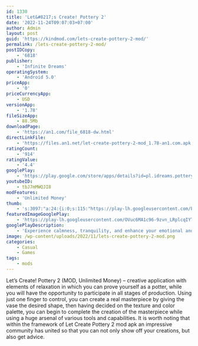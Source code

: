 ```yaml
---
id: 1330
title: 'Let&#8217;s Create! Pottery 2'
date: '2022-11-24T09:07:03+07:00'
author: Admin
layout: post
guid: 'https://kindmod.com/lets-create-pottery-2-mod/'
permalink: /lets-create-pottery-2-mod/
postIDCopy:
    - '6818'
publisher:
    - 'Infinite Dreams'
operatingSystem:
    - 'Android 5.0'
priceApp:
    - '0'
priceCurrencyApp:
    - USD
versionApp:
    - '1.78'
fileSizeApp:
    - 88.5Mb
downloadPage:
    - 'https://an1.com/file_6818-dw.html'
directLinkFile:
    - 'https://files.an1.net/let-create-pottery-2-mod_1.78-an1.com.apk'
ratingCount:
    - '914'
ratingValue:
    - '4.4'
googlePlay:
    - 'https://play.google.com/store/apps/details?id=pl.idreams.pottery2'
youtubeID:
    - tbJ7mMWQJI8
modFeatures:
    - 'Unlimited Money'
thumb:
    - 's:3097:"a:24:{i:0;s:115:"https://play-lh.googleusercontent.com/PE4ZsrrUWgcdWuoHA6lfAE2t5BEbf5yOtFP8q4gZWi2kdoHqprTPd1FOaaJVyjzR9A0=w526-h296";i:1;s:116:"https://play-lh.googleusercontent.com/2WSwXroWzZLbD2gIe0LY85gBmVf2fP__O2yCH2ZMKguGRz2DfBFz3ilOx-JbK4_s404-=w526-h296";i:2;s:116:"https://play-lh.googleusercontent.com/oKyGBA2yyRmEsrtaL76HkSsCcHizvUa3-CONNzkgtAweELhNly8qGyioKSEHoCwQkeEn=w526-h296";i:3;s:115:"https://play-lh.googleusercontent.com/4snfqLVnZXqh_x16wzifdo6YVqqAbmHirlY4_v33Uo17z9hYh1cqBCDXkYOQFe2UPUQ=w526-h296";i:4;s:116:"https://play-lh.googleusercontent.com/Cwkwol8VlacpI3jGZodzMPnfi8zvbyzyJwsdoWmXrdoOhiPGheXYpgz1vna4e-CoFvBS=w526-h296";i:5;s:116:"https://play-lh.googleusercontent.com/DpsQwNfxJ4WwCDMNAusLGB08YJfYkezFkDAFKa8ma20P0TUwRl80pZqqP-u_0nZ29cS7=w526-h296";i:6;s:115:"https://play-lh.googleusercontent.com/Yzd0Yy9PC6NYFEil875H8VuLiJYot4k8T2V7ez6Fwiiky3dcYHCAHOAKV5f9zRHefXU=w526-h296";i:7;s:115:"https://play-lh.googleusercontent.com/DUQsfR8NkhkciBz6WSSg1qAxWvzpzQZ2EzqDYebmb19p88fkicFolVNs9LxZNay10QA=w526-h296";i:8;s:116:"https://play-lh.googleusercontent.com/StraBxtcX096_EXLqDlUHDM3c_OZDcRDOc9uvz2-x2frbmrEchdPInn4zIbfDjITmwWM=w526-h296";i:9;s:115:"https://play-lh.googleusercontent.com/g7sipDmNdzqiUvjACSQwsMMZNdK3DMixzXef_w1OC3JBbSIjWrQK4xFzSHIzyudGshs=w526-h296";i:10;s:114:"https://play-lh.googleusercontent.com/AMZEb-0jbOZNcc7WPB053Ch4yOGeThbOrp36O9PfanvxKRj62B909KNMemRIIXDoqA=w526-h296";i:11;s:114:"https://play-lh.googleusercontent.com/fmuaNyU2jCCQyceuVL8QYeGVMeO9wXQ-Ts9dvgQjiDp5bQ3eeqvV_FB46mgzLLl3zw=w526-h296";i:12;s:116:"https://play-lh.googleusercontent.com/8m4G8yOVOZY_F8gkhbK3brR-PKFBaCVlEFaj27dNl_gOn79N9sfEmXREaprTZo4f4Enz=w526-h296";i:13;s:115:"https://play-lh.googleusercontent.com/CZSGR-S4Li3a7yPdptO_qcGWokw_sgOC6RC6dHBIs-AY9tQY4s7BwqgkqJs6TpFOI7A=w526-h296";i:14;s:116:"https://play-lh.googleusercontent.com/X07jRMeOg2_rMKqwZ-Ii7BAtw-xt3WTe_duBxrxdRuCBDpk4XbDpxrtcPCyx-K45voqU=w526-h296";i:15;s:114:"https://play-lh.googleusercontent.com/xaCWH8Km_JTPAFLZu_7gZSLj7q23_i_2XBwCer596DVz2UgEl-kFq4vyQNK_zM_MiA=w526-h296";i:16;s:116:"https://play-lh.googleusercontent.com/2cNzzPDJ7x0yV6gsQMgUyXxv5RXYr3oHMdiuLoBz1NFqyZhPQhHB4ESxvrDiGkm4fH4I=w526-h296";i:17;s:115:"https://play-lh.googleusercontent.com/7l0MiY2jPQUJUx5N710Ng2Op1zvFyvVggm-VXUKo640GaFkxHB1cNTP7FjD79NlX2Ao=w526-h296";i:18;s:114:"https://play-lh.googleusercontent.com/sOsg_SG6VVBBDrdlHfgVYQlh3EuRVhikJCV-QbqcyQUXXuPdIUVR085go2_asUB38w=w526-h296";i:19;s:116:"https://play-lh.googleusercontent.com/FF5Ru6cZKODRC6PX7g6bxBx0d-78W6TYWG7LoA_fh2q3nNBjYZn2GiIBLwge6HHoCRo3=w526-h296";i:20;s:116:"https://play-lh.googleusercontent.com/clsGOWGmVFr3Gz9bM1YnrinBolh8NGPjQ1vJY3PIdqHj5tyGSZ5rcPC9W5krTFNwO9QS=w526-h296";i:21;s:114:"https://play-lh.googleusercontent.com/eBJFkf5CgKpvjEZaXMB2QTlGUAuybVmmp2TVfhdMCevlDT8p3XHAowzGjCOWBa5zzg=w526-h296";i:22;s:114:"https://play-lh.googleusercontent.com/5yfX6fqeB8N0D_xZutNOEAGN58TGcd6dCTI0jadNGZexmCAu9s3TfOPHoaOMrXqm2g=w526-h296";i:23;s:115:"https://play-lh.googleusercontent.com/f0ROI9S5AJTqJbzaGelLEo_l2fudaEW4djTTPONXLP9cLKH_fG688r9GxukIXvvSNbs=w526-h296";}";'
featuredImageGooglePlay:
    - 'https://play-lh.googleusercontent.com/OVuc6MA1c96-9zvn_LRplcqIYTU8ntbE4U-_TqIkFL7Rcyq9AcC1NXFBDEtygQfiwfw'
googlePlayDescription:
    - 'Experience calmness, tranquility, and enhance your emotional and mental well-being by making art a part of your day-to-day life.. "Let''s Create! Pottery 2" is a unique game that will reduce stress while also stimulate your imagination. Become a real artist and create "one of a kind" pottery objects. Enjoy the zen-like, relaxing experience of the pottery workshop and discover the creative genius in you.. * easy to master modeling of the pottery'
image: /wp-content/uploads/2022/11/lets-create-pottery-2-mod.png
categories:
    - Casual
    - Games
tags:
    - mods
---
```


Let’s Create! Pottery 2 (MOD, Unlimited Money) – creative application with elements of relaxation in which you can prove yourself as a potter, while you will have the opportunity to participate in all stages of production. Using just one finger to control, you can create a real masterpiece by giving the vase the desired shape, then having decided on the texture and color palette, you can begin to complete the creation of the masterpiece while using a huge arsenal of various tools and capabilities. It is worth noting that within the framework of Let Create Pottery 2 mod apk an impressive community has united so that you can not only show off your creations, but also get advice.